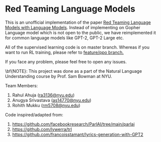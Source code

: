 # Red Teaming Language Models

This is an unofficial implementation of the paper [Red Teaming Language Models with Language Models](https://arxiv.org/abs/2202.03286). Instead of implementing on Gopher Language model which is not open to the public, we have reimplemented it for common language models like GPT-2, GPT-2 Large etc. 

All of the supervised learning code is on master branch. 
Whereas if you want to run RL training, please refer to [feature/ppo branch.](https://github.com/rahuja123/RedTeamingLanguageModels/tree/feature/ppo)

If you face any problem, please feel free to open any issues. 

\bf{NOTE}: This project was done as a part of the Natural Language Understanding course by Prof. Sam Bowman at NYU. 


Team Members:
1. Rahul Ahuja (ra3136@nyu.edu)
2. Anugya Srivastava (as14770@nyu.edu)
3. Rohith Mukku (rm5708@nyu.edu)

Code inspired/adapted from:

1. https://github.com/facebookresearch/ParlAI/tree/main/parlai
2. https://github.com/lvwerra/trl
3. https://github.com/francoisstamant/lyrics-generation-with-GPT2
